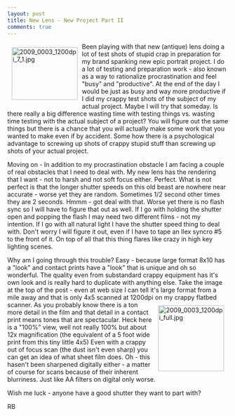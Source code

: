 ```yaml
---
layout: post
title: New Lens - New Project Part II
comments: true
---
```

<a rel="lightbox" href="/wp-content/uploads/2009/12/2009_0003_1200dpi_7_1.jpg"><img title="2009_0003_1200dpi_7_1.jpg" src="/wp-content/uploads/2009/12/.thumbs/.2009_0003_1200dpi_7_1.jpg" border="0" alt="2009_0003_1200dpi_7_1.jpg" hspace="10" vspace="10" width="150" height="120" align="left" /></a>Been playing with that new (antique) lens doing a lot of test shots of stupid crap in preparation for my brand spanking new epic portrait project. I do a lot of testing and preparation work - also known as a way to rationalize procrastination and feel "busy" and "productive". At the end of the day I would be just as busy and way more productive if I did my crappy test shots of the subject of my actual project. Maybe I will try that someday. Is there really a big difference wasting time with testing things vs. wasting time testing with the actual subject of a project? You will figure out the same things but there is a chance that you will actually make some work that you wanted to make even if by accident. Some how there is a psychological advantage to screwing up shots of crappy stupid stuff than screwing up shots of your actual project.

Moving on - In addition to my procrastination obstacle I am facing a couple of real obstacles that I need to deal with. My new lens has the rendering that I want - not to harsh and not soft focus either. Perfect. What is not perfect is that the longer shutter speeds on this old beast are nowhere near accurate - worse yet they are random. Sometimes 1/2 second other times they are 2 seconds. Hmmm - got deal with that. Worse yet there is no flash sync so I will have to figure that out as well. If I go with holding the shutter open and popping the flash I may need two different films - not my intention. If I go with all natural light I have the shutter speed thing to deal with. Don't worry I will figure it out, even if I have to tape an Ilex syncro #5 to the front of it. On top of all that this thing flares like crazy in high key lighting scenes.

Why am I going through this trouble? Easy - because large format 8x10 has a "look" and contact prints have a "look" that is unique and oh so wonderful. The quality even from substandard crappy equipment has it's own look and is really hard to duplicate with anything else. Take the image at the top of the post - even at web size I can tell it's large format from a mile away and that is only 4x5 scanned at 1200dpi on my crappy flatbed<a rel="lightbox" href="/wp-content/uploads/2009/12/2009_0003_1200dpi_full.jpg"><img title="2009_0003_1200dpi_full.jpg" src="/wp-content/uploads/2009/12/.thumbs/.2009_0003_1200dpi_full.jpg" border="0" alt="2009_0003_1200dpi_full.jpg" hspace="10" vspace="10" width="150" height="150" align="right" /></a>scanner. As you probably know there is a ton more detail in the film and that detail in a contact print means tones that are spectacular. Heck here is a "100%" view, well not really 100% but about 12x magnification (the equivalent of a 5 foot wide print from this tiny little 4x5) Even with a crappy out of focus scan (the dust isn't even sharp) you can get an idea of what sheet film does. Oh - this hasen't been sharpened digitally either - a matter of course for scans because of their inherent blurriness. Just like AA filters on digital only worse.

Wish me luck - anyone have a good shutter they want to part with?

RB